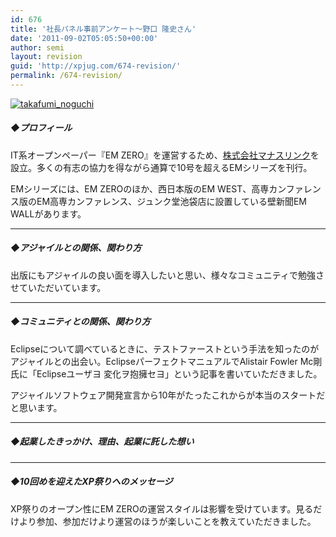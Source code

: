 ```yaml
---
id: 676
title: '社長パネル事前アンケート～野口 隆史さん'
date: '2011-09-02T05:05:50+00:00'
author: semi
layout: revision
guid: 'http://xpjug.com/674-revision/'
permalink: /674-revision/
---
```


[![](http://xpjug.com/wp-content/uploads/2011/09/takafumi_noguchi-150x150.jpg "takafumi_noguchi")](http://xpjug.com/wp-content/uploads/2011/09/takafumi_noguchi.jpg)

##### ◆プロフィール

IT系オープンペーパー『EM ZERO』を運営するため、[株式会社マナスリンク](http://www.manaslink.com/)を設立。多くの有志の協力を得ながら通算で10号を超えるEMシリーズを刊行。

EMシリーズには、EM ZEROのほか、西日本版のEM WEST、高専カンファレンス版のEM高専カンファレンス、ジュンク堂池袋店に設置している壁新聞EM WALLがあります。

---

##### ◆アジャイルとの関係、関わり方

出版にもアジャイルの良い面を導入したいと思い、様々なコミュニティで勉強させていただいています。

---

##### ◆コミュニティとの関係、関わり方

Eclipseについて調べているときに、テストファーストという手法を知ったのがアジャイルとの出会い。EclipseパーフェクトマニュアルでAlistair Fowler Mc剛氏に「Eclipseユーザヨ 変化ヲ抱擁セヨ」という記事を書いていただきました。

アジャイルソフトウェア開発宣言から10年がたったこれからが本当のスタートだと思います。

---

##### ◆起業したきっかけ、理由、起業に託した想い

---

##### ◆10回めを迎えたXP祭りへのメッセージ

XP祭りのオープン性にEM ZEROの運営スタイルは影響を受けています。見るだけより参加、参加だけより運営のほうが楽しいことを教えていただきました。